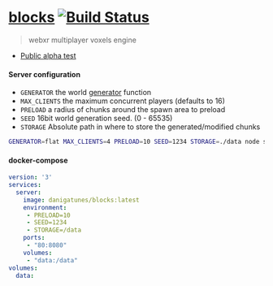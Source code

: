 [blocks](https://blocks.gatunes.com/)
[![Build Status](https://travis-ci.org/danielesteban/blocks.svg?branch=master)](https://travis-ci.org/danielesteban/blocks)
==

> webxr multiplayer voxels engine

 * [Public alpha test](https://blocks.gatunes.com/)

#### Server configuration

 * `GENERATOR` the world [generator](server/generators.js) function
 * `MAX_CLIENTS` the maximum concurrent players (defaults to 16)
 * `PRELOAD` a radius of chunks around the spawn area to preload
 * `SEED` 16bit world generation seed. (0 - 65535)
 * `STORAGE` Absolute path in where to store the generated/modified chunks

```bash
GENERATOR=flat MAX_CLIENTS=4 PRELOAD=10 SEED=1234 STORAGE=./data node server/main.js
```

#### docker-compose

```yaml
version: '3'
services:
  server:
    image: danigatunes/blocks:latest
    environment:
     - PRELOAD=10
     - SEED=1234
     - STORAGE=/data
    ports:
     - "80:8080"
    volumes:
     - "data:/data"
volumes:
  data:
```
